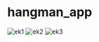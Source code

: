 # hangman_app

![ek1](https://user-images.githubusercontent.com/64458945/215521856-294291f0-4e0c-420c-892b-e14bcb0321c5.png)
![ek2](https://user-images.githubusercontent.com/64458945/215521862-4a5cfba4-a446-4ab9-b600-d076b8e3fcca.png)
![ek3](https://user-images.githubusercontent.com/64458945/215521864-a76f7f64-8e36-4b02-a663-1e3242a8ee96.png)
